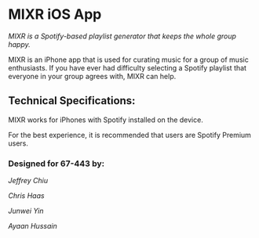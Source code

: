 # MIXR iOS App
*MIXR is a Spotify-based playlist generator that keeps the whole group happy.*

MIXR is an iPhone app that is used for curating music for a group of music enthusiasts. If you have ever had difficulty selecting a Spotify playlist that everyone in your group agrees with, MIXR can help. 

## Technical Specifications:
MIXR works for iPhones with Spotify installed on the device.

For the best experience, it is recommended that users are Spotify Premium users.

### Designed for 67-443 by:
*Jeffrey Chiu*

 *Chris Haas*
 
 *Junwei Yin*
 
 *Ayaan Hussain*

